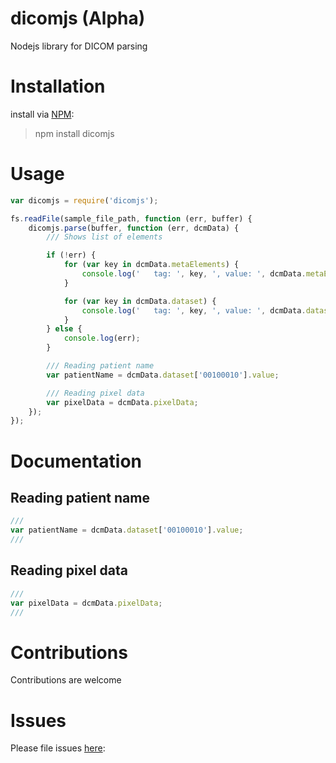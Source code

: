 # dicomjs (Alpha)
Nodejs library for DICOM parsing

# Installation
install via [NPM](https://www.npmjs.com/):
> npm install dicomjs

# Usage

```javascript
var dicomjs = require('dicomjs');

fs.readFile(sample_file_path, function (err, buffer) {
    dicomjs.parse(buffer, function (err, dcmData) {
        /// Shows list of elements

        if (!err) {
            for (var key in dcmData.metaElements) {
                console.log('   tag: ', key, ', value: ', dcmData.metaElements[key].value);
            }

            for (var key in dcmData.dataset) {
                console.log('   tag: ', key, ', value: ', dcmData.dataset[key].value);
            }
        } else {
            console.log(err);
        }

        /// Reading patient name
        var patientName = dcmData.dataset['00100010'].value;

        /// Reading pixel data
        var pixelData = dcmData.pixelData;
    });
});
```

# Documentation
## Reading patient name
```javascript
///
var patientName = dcmData.dataset['00100010'].value;
///
```

## Reading pixel data
```javascript
///
var pixelData = dcmData.pixelData;
///
```


# Contributions
Contributions are welcome
    
# Issues 
Please file issues [here](https://github.com/rameshrr/dicomjs/issues):
    